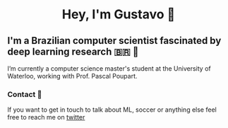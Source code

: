 <h1 align="center">Hey, I'm Gustavo 👋</h1>

## I'm a Brazilian computer scientist fascinated by deep learning research 🇧🇷 🧠

I’m currently a computer science master's student at the University of Waterloo, working with Prof. Pascal Poupart.

### Contact 💬

If you want to get in touch to talk about ML, soccer or anything else feel free to reach me on [twitter](https://twitter.com/suttergustavo)

<!--
**suttergustavo/suttergustavo** is a ✨ _special_ ✨ repository because its `README.md` (this file) appears on your GitHub profile.

Here are some ideas to get you started:

- 🔭 I’m currently working on ...
- 🌱 I’m currently learning ...
- 👯 I’m looking to collaborate on ...
- 🤔 I’m looking for help with ...
- 💬 Ask me about ...
- 📫 How to reach me: ...
- 😄 Pronouns: ...
- ⚡ Fun fact: ...
-->
